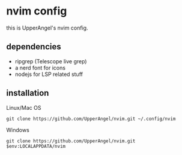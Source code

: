 # nvim config

this is UpperAngel's nvim config.

## dependencies

- ripgrep (Telescope live grep)
- a nerd font for icons
- nodejs for LSP related stuff
    
## installation

Linux/Mac OS
```shell
git clone https://github.com/UpperAngel/nvim.git ~/.config/nvim
```

Windows
```pwsh
git clone https://github.com/UpperAngel/nvim.git $env:LOCALAPPDATA/nvim
```

